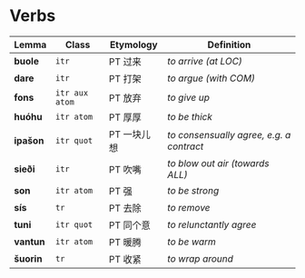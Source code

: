 # Verbs

| Lemma      | Class          | Etymology   | Definition                               |
| ---------- | -------------- | ----------- | ---------------------------------------- |
| **buole**  | `itr`          | PT 过来     | _to arrive (at LOC)_                     |
| **dare**   | `itr`          | PT 打架     | _to argue (with COM)_                    |
| **fons**   | `itr aux atom` | PT 放弃     | _to give up_                             |
| **huóhu**  | `itr atom`     | PT 厚厚     | _to be thick_                            |
| **ipašon** | `itr quot`     | PT 一块儿想 | _to consensually agree, e.g. a contract_ |
| **sieði**  | `itr`          | PT 吹嘴     | _to blow out air (towards ALL)_          |
| **son**    | `itr atom`     | PT 强       | _to be strong_                           |
| **sís**    | `tr`           | PT 去除     | _to remove_                              |
| **tuni**   | `itr quot`     | PT 同个意   | _to relunctantly agree_                  |
| **vantun** | `itr atom`     | PT 暖腾     | _to be warm_                             |
| **šuorin** | `tr`           | PT 收紧     | _to wrap around_                         |

